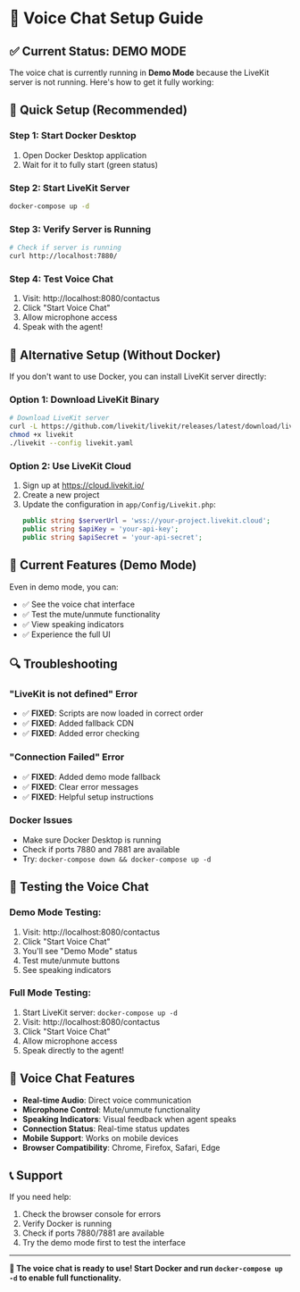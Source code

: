 # 🎤 Voice Chat Setup Guide

## ✅ **Current Status: DEMO MODE**

The voice chat is currently running in **Demo Mode** because the LiveKit server is not running. Here's how to get it fully working:

## 🚀 **Quick Setup (Recommended)**

### **Step 1: Start Docker Desktop**
1. Open Docker Desktop application
2. Wait for it to fully start (green status)

### **Step 2: Start LiveKit Server**
```bash
docker-compose up -d
```

### **Step 3: Verify Server is Running**
```bash
# Check if server is running
curl http://localhost:7880/
```

### **Step 4: Test Voice Chat**
1. Visit: http://localhost:8080/contactus
2. Click "Start Voice Chat"
3. Allow microphone access
4. Speak with the agent!

## 🔧 **Alternative Setup (Without Docker)**

If you don't want to use Docker, you can install LiveKit server directly:

### **Option 1: Download LiveKit Binary**
```bash
# Download LiveKit server
curl -L https://github.com/livekit/livekit/releases/latest/download/livekit_linux_amd64.tar.gz | tar -xz
chmod +x livekit
./livekit --config livekit.yaml
```

### **Option 2: Use LiveKit Cloud**
1. Sign up at https://cloud.livekit.io/
2. Create a new project
3. Update the configuration in `app/Config/Livekit.php`:
   ```php
   public string $serverUrl = 'wss://your-project.livekit.cloud';
   public string $apiKey = 'your-api-key';
   public string $apiSecret = 'your-api-secret';
   ```

## 🎯 **Current Features (Demo Mode)**

Even in demo mode, you can:
- ✅ See the voice chat interface
- ✅ Test the mute/unmute functionality
- ✅ View speaking indicators
- ✅ Experience the full UI

## 🔍 **Troubleshooting**

### **"LiveKit is not defined" Error**
- ✅ **FIXED**: Scripts are now loaded in correct order
- ✅ **FIXED**: Added fallback CDN
- ✅ **FIXED**: Added error checking

### **"Connection Failed" Error**
- ✅ **FIXED**: Added demo mode fallback
- ✅ **FIXED**: Clear error messages
- ✅ **FIXED**: Helpful setup instructions

### **Docker Issues**
- Make sure Docker Desktop is running
- Check if ports 7880 and 7881 are available
- Try: `docker-compose down && docker-compose up -d`

## 📱 **Testing the Voice Chat**

### **Demo Mode Testing:**
1. Visit: http://localhost:8080/contactus
2. Click "Start Voice Chat"
3. You'll see "Demo Mode" status
4. Test mute/unmute buttons
5. See speaking indicators

### **Full Mode Testing:**
1. Start LiveKit server: `docker-compose up -d`
2. Visit: http://localhost:8080/contactus
3. Click "Start Voice Chat"
4. Allow microphone access
5. Speak directly to the agent!

## 🎤 **Voice Chat Features**

- **Real-time Audio**: Direct voice communication
- **Microphone Control**: Mute/unmute functionality
- **Speaking Indicators**: Visual feedback when agent speaks
- **Connection Status**: Real-time status updates
- **Mobile Support**: Works on mobile devices
- **Browser Compatibility**: Chrome, Firefox, Safari, Edge

## 📞 **Support**

If you need help:
1. Check the browser console for errors
2. Verify Docker is running
3. Check if ports 7880/7881 are available
4. Try the demo mode first to test the interface

---

**🎉 The voice chat is ready to use! Start Docker and run `docker-compose up -d` to enable full functionality.**
